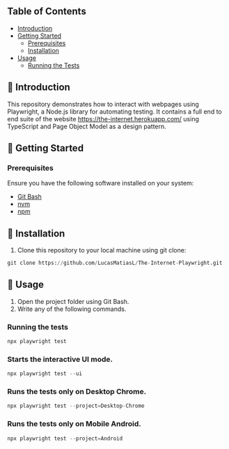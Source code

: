 ## Table of Contents
- [Introduction](#introduction)
- [Getting Started](#getting-started)
  - [Prerequisites](#prerequisites)
  - [Installation](#installation)
- [Usage](#usage)
  - [Running the Tests](#running-the-tests)


## 🔎 Introduction
This repository demonstrates how to interact with webpages using Playwright, a Node.js library for automating testing.
It contains a full end to end suite of the website https://the-internet.herokuapp.com/ using TypeScript and Page Object Model as a design pattern.

## 📄 Getting Started
### Prerequisites

Ensure you have the following software installed on your system:
- [Git Bash](https://git-scm.com/downloads)
- [nvm](https://github.com/nvm-sh/nvm?tab=readme-ov-file#installing-and-updating)
- [npm](https://docs.npmjs.com/downloading-and-installing-node-js-and-npm)

## 🔨 Installation
1. Clone this repository to your local machine using git clone:
```python
git clone https://github.com/LucasMatiasL/The-Internet-Playwright.git
```

## 🚀 Usage

1. Open the project folder using Git Bash.
2. Write any of the following commands.

### Running the tests
```python
npx playwright test
```

### Starts the interactive UI mode.
```python
npx playwright test --ui
```

### Runs the tests only on Desktop Chrome.
```python
npx playwright test --project=Desktop-Chrome
```

### Runs the tests only on Mobile Android.
```python
npx playwright test --project=Android
```


